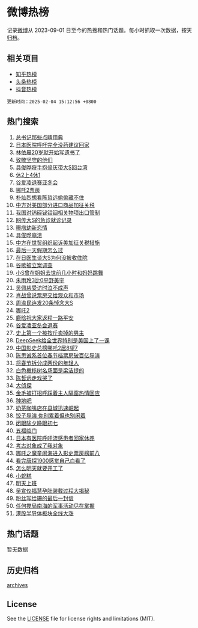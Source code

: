 # 微博热榜

记录[微博](https://www.weibo.com)从 2023-09-01 日至今的热搜和热门话题。每小时抓取一次数据，按天[归档](archives)。

## 相关项目

- [知乎热榜](https://github.com/hotarchive/zhihu)
- [头条热榜](https://github.com/hotarchive/toutiao)
- [抖音热榜](https://github.com/hotarchive/douyin)


`更新时间：2025-02-04 15:12:56 +0800`

## 热门搜索

1. [总书记那些点睛用典](https://m.weibo.cn/search?containerid=100103type%3D1%26t%3D10%26q%3D%23%E6%80%BB%E4%B9%A6%E8%AE%B0%E9%82%A3%E4%BA%9B%E7%82%B9%E7%9D%9B%E7%94%A8%E5%85%B8%23&stream_entry_id=51&isnewpage=1&extparam=seat%3D1%26filter_type%3Drealtimehot%26stream_entry_id%3D51%26c_type%3D51%26cate%3D10103%26q%3D%2523%25E6%2580%25BB%25E4%25B9%25A6%25E8%25AE%25B0%25E9%2582%25A3%25E4%25BA%259B%25E7%2582%25B9%25E7%259D%259B%25E7%2594%25A8%25E5%2585%25B8%2523%26dgr%3D0%26pos%3D0%26display_time%3D1738653174%26pre_seqid%3D17386531746900114551446)
1. [日本医院呼吁完全没药建议回家](https://m.weibo.cn/search?containerid=100103type%3D1%26t%3D10%26q%3D%23%E6%97%A5%E6%9C%AC%E5%8C%BB%E9%99%A2%E5%91%BC%E5%90%81%E5%AE%8C%E5%85%A8%E6%B2%A1%E8%8D%AF%E5%BB%BA%E8%AE%AE%E5%9B%9E%E5%AE%B6%23&stream_entry_id=31&isnewpage=1&extparam=seat%3D1%26lcate%3D5001%26pos%3D0%26flag%3D1%26q%3D%2523%25E6%2597%25A5%25E6%259C%25AC%25E5%258C%25BB%25E9%2599%25A2%25E5%2591%25BC%25E5%2590%2581%25E5%25AE%258C%25E5%2585%25A8%25E6%25B2%25A1%25E8%258D%25AF%25E5%25BB%25BA%25E8%25AE%25AE%25E5%259B%259E%25E5%25AE%25B6%2523%26dgr%3D0%26realpos%3D1%26filter_type%3Drealtimehot%26c_type%3D31%26band_rank%3D1%26cate%3D5001%26stream_entry_id%3D31%26display_time%3D1738653174%26pre_seqid%3D17386531746900114551446)
1. [林依晨20岁就开始写遗书了](https://m.weibo.cn/search?containerid=100103type%3D1%26t%3D10%26q%3D%E6%9E%97%E4%BE%9D%E6%99%A820%E5%B2%81%E5%B0%B1%E5%BC%80%E5%A7%8B%E5%86%99%E9%81%97%E4%B9%A6%E4%BA%86&stream_entry_id=31&isnewpage=1&extparam=seat%3D1%26lcate%3D5001%26pos%3D1%26flag%3D1%26q%3D%25E6%259E%2597%25E4%25BE%259D%25E6%2599%25A820%25E5%25B2%2581%25E5%25B0%25B1%25E5%25BC%2580%25E5%25A7%258B%25E5%2586%2599%25E9%2581%2597%25E4%25B9%25A6%25E4%25BA%2586%26dgr%3D0%26realpos%3D2%26filter_type%3Drealtimehot%26c_type%3D31%26band_rank%3D2%26cate%3D5001%26stream_entry_id%3D31%26display_time%3D1738653174%26pre_seqid%3D17386531746900114551446)
1. [致敬坚守的他们](https://m.weibo.cn/search?containerid=100103type%3D1%26t%3D10%26q%3D%23%E8%87%B4%E6%95%AC%E5%9D%9A%E5%AE%88%E7%9A%84%E4%BB%96%E4%BB%AC%23&stream_entry_id=31&isnewpage=1&extparam=seat%3D1%26lcate%3D5001%26pos%3D2%26flag%3D0%26q%3D%2523%25E8%2587%25B4%25E6%2595%25AC%25E5%259D%259A%25E5%25AE%2588%25E7%259A%2584%25E4%25BB%2596%25E4%25BB%25AC%2523%26dgr%3D0%26realpos%3D3%26filter_type%3Drealtimehot%26c_type%3D31%26band_rank%3D3%26cate%3D5001%26stream_entry_id%3D31%26display_time%3D1738653174%26pre_seqid%3D17386531746900114551446)
1. [具俊晔将手抱骨灰带大S回台湾](https://m.weibo.cn/search?containerid=100103type%3D1%26t%3D10%26q%3D%23%E5%85%B7%E4%BF%8A%E6%99%94%E5%B0%86%E6%89%8B%E6%8A%B1%E9%AA%A8%E7%81%B0%E5%B8%A6%E5%A4%A7S%E5%9B%9E%E5%8F%B0%E6%B9%BE%23&stream_entry_id=31&isnewpage=1&extparam=seat%3D1%26lcate%3D5001%26pos%3D3%26flag%3D1%26q%3D%2523%25E5%2585%25B7%25E4%25BF%258A%25E6%2599%2594%25E5%25B0%2586%25E6%2589%258B%25E6%258A%25B1%25E9%25AA%25A8%25E7%2581%25B0%25E5%25B8%25A6%25E5%25A4%25A7S%25E5%259B%259E%25E5%258F%25B0%25E6%25B9%25BE%2523%26dgr%3D0%26realpos%3D4%26filter_type%3Drealtimehot%26c_type%3D31%26band_rank%3D4%26cate%3D5001%26stream_entry_id%3D31%26display_time%3D1738653174%26pre_seqid%3D17386531746900114551446)
1. [休2上4休1](https://m.weibo.cn/search?containerid=100103type%3D1%26t%3D10%26q%3D%23%E4%BC%912%E4%B8%8A4%E4%BC%911%23&stream_entry_id=31&isnewpage=1&extparam=seat%3D1%26lcate%3D5001%26pos%3D4%26flag%3D0%26q%3D%2523%25E4%25BC%25912%25E4%25B8%258A4%25E4%25BC%25911%2523%26dgr%3D0%26realpos%3D5%26filter_type%3Drealtimehot%26c_type%3D31%26band_rank%3D5%26cate%3D5001%26stream_entry_id%3D31%26display_time%3D1738653174%26pre_seqid%3D17386531746900114551446)
1. [谷爱凌退赛亚冬会](https://m.weibo.cn/search?containerid=100103type%3D1%26t%3D10%26q%3D%23%E8%B0%B7%E7%88%B1%E5%87%8C%E9%80%80%E8%B5%9B%E4%BA%9A%E5%86%AC%E4%BC%9A%23&stream_entry_id=31&isnewpage=1&extparam=seat%3D1%26lcate%3D5001%26pos%3D5%26flag%3D1%26q%3D%2523%25E8%25B0%25B7%25E7%2588%25B1%25E5%2587%258C%25E9%2580%2580%25E8%25B5%259B%25E4%25BA%259A%25E5%2586%25AC%25E4%25BC%259A%2523%26dgr%3D0%26realpos%3D6%26filter_type%3Drealtimehot%26c_type%3D31%26band_rank%3D6%26cate%3D5001%26stream_entry_id%3D31%26display_time%3D1738653174%26pre_seqid%3D17386531746900114551446)
1. [哪吒2票房](https://m.weibo.cn/search?containerid=100103type%3D1%26t%3D10%26q%3D%E5%93%AA%E5%90%922%E7%A5%A8%E6%88%BF&stream_entry_id=31&isnewpage=1&extparam=seat%3D1%26lcate%3D5001%26pos%3D6%26flag%3D0%26q%3D%25E5%2593%25AA%25E5%2590%25922%25E7%25A5%25A8%25E6%2588%25BF%26dgr%3D0%26realpos%3D7%26filter_type%3Drealtimehot%26c_type%3D31%26band_rank%3D7%26cate%3D5001%26stream_entry_id%3D31%26display_time%3D1738653174%26pre_seqid%3D17386531746900114551446)
1. [朴灿烈想看陈哲远偷偷藏不住](https://m.weibo.cn/search?containerid=100103type%3D1%26t%3D10%26q%3D%23%E6%9C%B4%E7%81%BF%E7%83%88%E6%83%B3%E7%9C%8B%E9%99%88%E5%93%B2%E8%BF%9C%E5%81%B7%E5%81%B7%E8%97%8F%E4%B8%8D%E4%BD%8F%23&stream_entry_id=31&isnewpage=1&extparam=seat%3D1%26lcate%3D5001%26pos%3D7%26flag%3D1%26q%3D%2523%25E6%259C%25B4%25E7%2581%25BF%25E7%2583%2588%25E6%2583%25B3%25E7%259C%258B%25E9%2599%2588%25E5%2593%25B2%25E8%25BF%259C%25E5%2581%25B7%25E5%2581%25B7%25E8%2597%258F%25E4%25B8%258D%25E4%25BD%258F%2523%26dgr%3D0%26realpos%3D8%26filter_type%3Drealtimehot%26c_type%3D31%26band_rank%3D8%26cate%3D5001%26stream_entry_id%3D31%26display_time%3D1738653174%26pre_seqid%3D17386531746900114551446)
1. [中方对美国部分进口商品加征关税](https://m.weibo.cn/search?containerid=100103type%3D1%26t%3D10%26q%3D%23%E4%B8%AD%E6%96%B9%E5%AF%B9%E7%BE%8E%E5%9B%BD%E9%83%A8%E5%88%86%E8%BF%9B%E5%8F%A3%E5%95%86%E5%93%81%E5%8A%A0%E5%BE%81%E5%85%B3%E7%A8%8E%23&stream_entry_id=31&isnewpage=1&extparam=seat%3D1%26lcate%3D5001%26pos%3D8%26flag%3D0%26q%3D%2523%25E4%25B8%25AD%25E6%2596%25B9%25E5%25AF%25B9%25E7%25BE%258E%25E5%259B%25BD%25E9%2583%25A8%25E5%2588%2586%25E8%25BF%259B%25E5%258F%25A3%25E5%2595%2586%25E5%2593%2581%25E5%258A%25A0%25E5%25BE%2581%25E5%2585%25B3%25E7%25A8%258E%2523%26dgr%3D0%26realpos%3D9%26filter_type%3Drealtimehot%26c_type%3D31%26band_rank%3D9%26cate%3D5001%26stream_entry_id%3D31%26display_time%3D1738653174%26pre_seqid%3D17386531746900114551446)
1. [我国对钨碲铋钼铟相关物项出口管制](https://m.weibo.cn/search?containerid=100103type%3D1%26t%3D10%26q%3D%23%E6%88%91%E5%9B%BD%E5%AF%B9%E9%92%A8%E7%A2%B2%E9%93%8B%E9%92%BC%E9%93%9F%E7%9B%B8%E5%85%B3%E7%89%A9%E9%A1%B9%E5%87%BA%E5%8F%A3%E7%AE%A1%E5%88%B6%23&stream_entry_id=31&isnewpage=1&extparam=seat%3D1%26lcate%3D5001%26pos%3D9%26flag%3D1%26q%3D%2523%25E6%2588%2591%25E5%259B%25BD%25E5%25AF%25B9%25E9%2592%25A8%25E7%25A2%25B2%25E9%2593%258B%25E9%2592%25BC%25E9%2593%259F%25E7%259B%25B8%25E5%2585%25B3%25E7%2589%25A9%25E9%25A1%25B9%25E5%2587%25BA%25E5%258F%25A3%25E7%25AE%25A1%25E5%2588%25B6%2523%26dgr%3D0%26realpos%3D10%26filter_type%3Drealtimehot%26c_type%3D31%26band_rank%3D10%26cate%3D5001%26stream_entry_id%3D31%26display_time%3D1738653174%26pre_seqid%3D17386531746900114551446)
1. [网传大S的急诊就诊记录](https://m.weibo.cn/search?containerid=100103type%3D1%26t%3D10%26q%3D%23%E7%BD%91%E4%BC%A0%E5%A4%A7S%E7%9A%84%E6%80%A5%E8%AF%8A%E5%B0%B1%E8%AF%8A%E8%AE%B0%E5%BD%95%23&stream_entry_id=31&isnewpage=1&extparam=seat%3D1%26lcate%3D5001%26pos%3D10%26flag%3D2%26q%3D%2523%25E7%25BD%2591%25E4%25BC%25A0%25E5%25A4%25A7S%25E7%259A%2584%25E6%2580%25A5%25E8%25AF%258A%25E5%25B0%25B1%25E8%25AF%258A%25E8%25AE%25B0%25E5%25BD%2595%2523%26dgr%3D0%26realpos%3D11%26filter_type%3Drealtimehot%26c_type%3D31%26band_rank%3D11%26cate%3D5001%26stream_entry_id%3D31%26display_time%3D1738653174%26pre_seqid%3D17386531746900114551446)
1. [曝痞幼新恋情](https://m.weibo.cn/search?containerid=100103type%3D1%26t%3D10%26q%3D%23%E6%9B%9D%E7%97%9E%E5%B9%BC%E6%96%B0%E6%81%8B%E6%83%85%23&stream_entry_id=31&isnewpage=1&extparam=seat%3D1%26lcate%3D5001%26pos%3D11%26flag%3D2%26q%3D%2523%25E6%259B%259D%25E7%2597%259E%25E5%25B9%25BC%25E6%2596%25B0%25E6%2581%258B%25E6%2583%2585%2523%26dgr%3D0%26realpos%3D12%26filter_type%3Drealtimehot%26c_type%3D31%26band_rank%3D12%26cate%3D5001%26stream_entry_id%3D31%26display_time%3D1738653174%26pre_seqid%3D17386531746900114551446)
1. [具俊晔崩溃](https://m.weibo.cn/search?containerid=100103type%3D1%26t%3D10%26q%3D%23%E5%85%B7%E4%BF%8A%E6%99%94%E5%B4%A9%E6%BA%83%23&stream_entry_id=31&isnewpage=1&extparam=seat%3D1%26lcate%3D5001%26pos%3D12%26flag%3D0%26q%3D%2523%25E5%2585%25B7%25E4%25BF%258A%25E6%2599%2594%25E5%25B4%25A9%25E6%25BA%2583%2523%26dgr%3D0%26realpos%3D13%26filter_type%3Drealtimehot%26c_type%3D31%26band_rank%3D13%26cate%3D5001%26stream_entry_id%3D31%26display_time%3D1738653174%26pre_seqid%3D17386531746900114551446)
1. [中方在世贸组织起诉美加征关税措施](https://m.weibo.cn/search?containerid=100103type%3D1%26t%3D10%26q%3D%23%E4%B8%AD%E6%96%B9%E5%9C%A8%E4%B8%96%E8%B4%B8%E7%BB%84%E7%BB%87%E8%B5%B7%E8%AF%89%E7%BE%8E%E5%8A%A0%E5%BE%81%E5%85%B3%E7%A8%8E%E6%8E%AA%E6%96%BD%23&stream_entry_id=31&isnewpage=1&extparam=seat%3D1%26lcate%3D5001%26pos%3D13%26flag%3D1%26q%3D%2523%25E4%25B8%25AD%25E6%2596%25B9%25E5%259C%25A8%25E4%25B8%2596%25E8%25B4%25B8%25E7%25BB%2584%25E7%25BB%2587%25E8%25B5%25B7%25E8%25AF%2589%25E7%25BE%258E%25E5%258A%25A0%25E5%25BE%2581%25E5%2585%25B3%25E7%25A8%258E%25E6%258E%25AA%25E6%2596%25BD%2523%26dgr%3D0%26realpos%3D14%26filter_type%3Drealtimehot%26c_type%3D31%26band_rank%3D14%26cate%3D5001%26stream_entry_id%3D31%26display_time%3D1738653174%26pre_seqid%3D17386531746900114551446)
1. [最后一天假期怎么过](https://m.weibo.cn/search?containerid=100103type%3D1%26t%3D10%26q%3D%23%E6%9C%80%E5%90%8E%E4%B8%80%E5%A4%A9%E5%81%87%E6%9C%9F%E6%80%8E%E4%B9%88%E8%BF%87%23&stream_entry_id=31&isnewpage=1&extparam=seat%3D1%26lcate%3D5001%26pos%3D14%26flag%3D0%26q%3D%2523%25E6%259C%2580%25E5%2590%258E%25E4%25B8%2580%25E5%25A4%25A9%25E5%2581%2587%25E6%259C%259F%25E6%2580%258E%25E4%25B9%2588%25E8%25BF%2587%2523%26dgr%3D0%26realpos%3D15%26filter_type%3Drealtimehot%26c_type%3D31%26band_rank%3D15%26cate%3D5001%26stream_entry_id%3D31%26display_time%3D1738653174%26pre_seqid%3D17386531746900114551446)
1. [在日医生谈大S为何没被收住院](https://m.weibo.cn/search?containerid=100103type%3D1%26t%3D10%26q%3D%23%E5%9C%A8%E6%97%A5%E5%8C%BB%E7%94%9F%E8%B0%88%E5%A4%A7S%E4%B8%BA%E4%BD%95%E6%B2%A1%E8%A2%AB%E6%94%B6%E4%BD%8F%E9%99%A2%23&stream_entry_id=31&isnewpage=1&extparam=seat%3D1%26lcate%3D5001%26pos%3D15%26flag%3D2%26q%3D%2523%25E5%259C%25A8%25E6%2597%25A5%25E5%258C%25BB%25E7%2594%259F%25E8%25B0%2588%25E5%25A4%25A7S%25E4%25B8%25BA%25E4%25BD%2595%25E6%25B2%25A1%25E8%25A2%25AB%25E6%2594%25B6%25E4%25BD%258F%25E9%2599%25A2%2523%26dgr%3D0%26realpos%3D16%26filter_type%3Drealtimehot%26c_type%3D31%26band_rank%3D16%26cate%3D5001%26stream_entry_id%3D31%26display_time%3D1738653174%26pre_seqid%3D17386531746900114551446)
1. [谷歌被立案调查](https://m.weibo.cn/search?containerid=100103type%3D1%26t%3D10%26q%3D%23%E8%B0%B7%E6%AD%8C%E8%A2%AB%E7%AB%8B%E6%A1%88%E8%B0%83%E6%9F%A5%23&stream_entry_id=31&isnewpage=1&extparam=seat%3D1%26lcate%3D5001%26pos%3D16%26flag%3D0%26q%3D%2523%25E8%25B0%25B7%25E6%25AD%258C%25E8%25A2%25AB%25E7%25AB%258B%25E6%25A1%2588%25E8%25B0%2583%25E6%259F%25A5%2523%26dgr%3D0%26realpos%3D17%26filter_type%3Drealtimehot%26c_type%3D31%26band_rank%3D17%26cate%3D5001%26stream_entry_id%3D31%26display_time%3D1738653174%26pre_seqid%3D17386531746900114551446)
1. [小S曾在姐姐去世前几小时和妈妈跳舞](https://m.weibo.cn/search?containerid=100103type%3D1%26t%3D10%26q%3D%23%E5%B0%8FS%E6%9B%BE%E5%9C%A8%E5%A7%90%E5%A7%90%E5%8E%BB%E4%B8%96%E5%89%8D%E5%87%A0%E5%B0%8F%E6%97%B6%E5%92%8C%E5%A6%88%E5%A6%88%E8%B7%B3%E8%88%9E%23&stream_entry_id=31&isnewpage=1&extparam=seat%3D1%26lcate%3D5001%26pos%3D17%26flag%3D0%26q%3D%2523%25E5%25B0%258FS%25E6%259B%25BE%25E5%259C%25A8%25E5%25A7%2590%25E5%25A7%2590%25E5%258E%25BB%25E4%25B8%2596%25E5%2589%258D%25E5%2587%25A0%25E5%25B0%258F%25E6%2597%25B6%25E5%2592%258C%25E5%25A6%2588%25E5%25A6%2588%25E8%25B7%25B3%25E8%2588%259E%2523%26dgr%3D0%26realpos%3D18%26filter_type%3Drealtimehot%26c_type%3D31%26band_rank%3D18%26cate%3D5001%26stream_entry_id%3D31%26display_time%3D1738653174%26pre_seqid%3D17386531746900114551446)
1. [朱雨玲3比0平野美宇](https://m.weibo.cn/search?containerid=100103type%3D1%26t%3D10%26q%3D%23%E6%9C%B1%E9%9B%A8%E7%8E%B23%E6%AF%940%E5%B9%B3%E9%87%8E%E7%BE%8E%E5%AE%87%23&stream_entry_id=31&isnewpage=1&extparam=seat%3D1%26lcate%3D5001%26pos%3D18%26flag%3D1%26q%3D%2523%25E6%259C%25B1%25E9%259B%25A8%25E7%258E%25B23%25E6%25AF%25940%25E5%25B9%25B3%25E9%2587%258E%25E7%25BE%258E%25E5%25AE%2587%2523%26dgr%3D0%26realpos%3D19%26filter_type%3Drealtimehot%26c_type%3D31%26band_rank%3D19%26cate%3D5001%26stream_entry_id%3D31%26display_time%3D1738653174%26pre_seqid%3D17386531746900114551446)
1. [吴佩慈受访时泣不成声](https://m.weibo.cn/search?containerid=100103type%3D1%26t%3D10%26q%3D%23%E5%90%B4%E4%BD%A9%E6%85%88%E5%8F%97%E8%AE%BF%E6%97%B6%E6%B3%A3%E4%B8%8D%E6%88%90%E5%A3%B0%23&stream_entry_id=31&isnewpage=1&extparam=seat%3D1%26lcate%3D5001%26pos%3D19%26flag%3D0%26q%3D%2523%25E5%2590%25B4%25E4%25BD%25A9%25E6%2585%2588%25E5%258F%2597%25E8%25AE%25BF%25E6%2597%25B6%25E6%25B3%25A3%25E4%25B8%258D%25E6%2588%2590%25E5%25A3%25B0%2523%26dgr%3D0%26realpos%3D20%26filter_type%3Drealtimehot%26c_type%3D31%26band_rank%3D20%26cate%3D5001%26stream_entry_id%3D31%26display_time%3D1738653174%26pre_seqid%3D17386531746900114551446)
1. [肖战曾说票房交给观众和市场](https://m.weibo.cn/search?containerid=100103type%3D1%26t%3D10%26q%3D%23%E8%82%96%E6%88%98%E6%9B%BE%E8%AF%B4%E7%A5%A8%E6%88%BF%E4%BA%A4%E7%BB%99%E8%A7%82%E4%BC%97%E5%92%8C%E5%B8%82%E5%9C%BA%23&stream_entry_id=31&isnewpage=1&extparam=seat%3D1%26lcate%3D5001%26pos%3D20%26flag%3D1%26q%3D%2523%25E8%2582%2596%25E6%2588%2598%25E6%259B%25BE%25E8%25AF%25B4%25E7%25A5%25A8%25E6%2588%25BF%25E4%25BA%25A4%25E7%25BB%2599%25E8%25A7%2582%25E4%25BC%2597%25E5%2592%258C%25E5%25B8%2582%25E5%259C%25BA%2523%26dgr%3D0%26realpos%3D21%26filter_type%3Drealtimehot%26c_type%3D31%26band_rank%3D21%26cate%3D5001%26stream_entry_id%3D31%26display_time%3D1738653174%26pre_seqid%3D17386531746900114551446)
1. [周渝民连发20条悼念大S](https://m.weibo.cn/search?containerid=100103type%3D1%26t%3D10%26q%3D%23%E5%91%A8%E6%B8%9D%E6%B0%91%E8%BF%9E%E5%8F%9120%E6%9D%A1%E6%82%BC%E5%BF%B5%E5%A4%A7S%23&stream_entry_id=31&isnewpage=1&extparam=seat%3D1%26lcate%3D5001%26pos%3D21%26flag%3D1%26q%3D%2523%25E5%2591%25A8%25E6%25B8%259D%25E6%25B0%2591%25E8%25BF%259E%25E5%258F%259120%25E6%259D%25A1%25E6%2582%25BC%25E5%25BF%25B5%25E5%25A4%25A7S%2523%26dgr%3D0%26realpos%3D22%26filter_type%3Drealtimehot%26c_type%3D31%26band_rank%3D22%26cate%3D5001%26stream_entry_id%3D31%26display_time%3D1738653174%26pre_seqid%3D17386531746900114551446)
1. [哪吒2](https://m.weibo.cn/search?containerid=100103type%3D1%26t%3D10%26q%3D%E5%93%AA%E5%90%922&stream_entry_id=31&isnewpage=1&extparam=seat%3D1%26lcate%3D5001%26pos%3D22%26flag%3D1%26q%3D%25E5%2593%25AA%25E5%2590%25922%26dgr%3D0%26realpos%3D23%26filter_type%3Drealtimehot%26c_type%3D31%26band_rank%3D23%26cate%3D5001%26stream_entry_id%3D31%26display_time%3D1738653174%26pre_seqid%3D17386531746900114551446)
1. [鹿晗祝大家返程一路平安](https://m.weibo.cn/search?containerid=100103type%3D1%26t%3D10%26q%3D%23%E9%B9%BF%E6%99%97%E7%A5%9D%E5%A4%A7%E5%AE%B6%E8%BF%94%E7%A8%8B%E4%B8%80%E8%B7%AF%E5%B9%B3%E5%AE%89%23&stream_entry_id=31&isnewpage=1&extparam=seat%3D1%26lcate%3D5001%26pos%3D23%26flag%3D1%26q%3D%2523%25E9%25B9%25BF%25E6%2599%2597%25E7%25A5%259D%25E5%25A4%25A7%25E5%25AE%25B6%25E8%25BF%2594%25E7%25A8%258B%25E4%25B8%2580%25E8%25B7%25AF%25E5%25B9%25B3%25E5%25AE%2589%2523%26dgr%3D0%26realpos%3D24%26filter_type%3Drealtimehot%26c_type%3D31%26band_rank%3D24%26cate%3D5001%26stream_entry_id%3D31%26display_time%3D1738653174%26pre_seqid%3D17386531746900114551446)
1. [谷爱凌亚冬会退赛](https://m.weibo.cn/search?containerid=100103type%3D1%26t%3D10%26q%3D%23%E8%B0%B7%E7%88%B1%E5%87%8C%E4%BA%9A%E5%86%AC%E4%BC%9A%E9%80%80%E8%B5%9B%23&stream_entry_id=31&isnewpage=1&extparam=seat%3D1%26lcate%3D5001%26pos%3D24%26flag%3D1%26q%3D%2523%25E8%25B0%25B7%25E7%2588%25B1%25E5%2587%258C%25E4%25BA%259A%25E5%2586%25AC%25E4%25BC%259A%25E9%2580%2580%25E8%25B5%259B%2523%26dgr%3D0%26realpos%3D25%26filter_type%3Drealtimehot%26c_type%3D31%26band_rank%3D25%26cate%3D5001%26stream_entry_id%3D31%26display_time%3D1738653174%26pre_seqid%3D17386531746900114551446)
1. [史上第一个被按斤卖掉的男主](https://m.weibo.cn/search?containerid=100103type%3D1%26t%3D10%26q%3D%E5%8F%B2%E4%B8%8A%E7%AC%AC%E4%B8%80%E4%B8%AA%E8%A2%AB%E6%8C%89%E6%96%A4%E5%8D%96%E6%8E%89%E7%9A%84%E7%94%B7%E4%B8%BB&stream_entry_id=31&isnewpage=1&extparam=seat%3D1%26lcate%3D5001%26pos%3D25%26flag%3D0%26q%3D%25E5%258F%25B2%25E4%25B8%258A%25E7%25AC%25AC%25E4%25B8%2580%25E4%25B8%25AA%25E8%25A2%25AB%25E6%258C%2589%25E6%2596%25A4%25E5%258D%2596%25E6%258E%2589%25E7%259A%2584%25E7%2594%25B7%25E4%25B8%25BB%26dgr%3D0%26realpos%3D26%26filter_type%3Drealtimehot%26c_type%3D31%26band_rank%3D26%26cate%3D5001%26stream_entry_id%3D31%26display_time%3D1738653174%26pre_seqid%3D17386531746900114551446)
1. [DeepSeek给全世界特别是美国上了一课](https://m.weibo.cn/search?containerid=100103type%3D1%26t%3D10%26q%3D%23DeepSeek%E7%BB%99%E5%85%A8%E4%B8%96%E7%95%8C%E7%89%B9%E5%88%AB%E6%98%AF%E7%BE%8E%E5%9B%BD%E4%B8%8A%E4%BA%86%E4%B8%80%E8%AF%BE%23&stream_entry_id=31&isnewpage=1&extparam=seat%3D1%26lcate%3D5001%26pos%3D26%26flag%3D0%26q%3D%2523DeepSeek%25E7%25BB%2599%25E5%2585%25A8%25E4%25B8%2596%25E7%2595%258C%25E7%2589%25B9%25E5%2588%25AB%25E6%2598%25AF%25E7%25BE%258E%25E5%259B%25BD%25E4%25B8%258A%25E4%25BA%2586%25E4%25B8%2580%25E8%25AF%25BE%2523%26dgr%3D0%26realpos%3D27%26filter_type%3Drealtimehot%26c_type%3D31%26band_rank%3D27%26cate%3D5001%26stream_entry_id%3D31%26display_time%3D1738653174%26pre_seqid%3D17386531746900114551446)
1. [中国影史总榜哪吒2居8望7](https://m.weibo.cn/search?containerid=100103type%3D1%26t%3D10%26q%3D%23%E4%B8%AD%E5%9B%BD%E5%BD%B1%E5%8F%B2%E6%80%BB%E6%A6%9C%E5%93%AA%E5%90%922%E5%B1%858%E6%9C%9B7%23&stream_entry_id=31&isnewpage=1&extparam=seat%3D1%26lcate%3D5001%26pos%3D27%26flag%3D1%26q%3D%2523%25E4%25B8%25AD%25E5%259B%25BD%25E5%25BD%25B1%25E5%258F%25B2%25E6%2580%25BB%25E6%25A6%259C%25E5%2593%25AA%25E5%2590%25922%25E5%25B1%25858%25E6%259C%259B7%2523%26dgr%3D0%26realpos%3D28%26filter_type%3Drealtimehot%26c_type%3D31%26band_rank%3D28%26cate%3D5001%26stream_entry_id%3D31%26display_time%3D1738653174%26pre_seqid%3D17386531746900114551446)
1. [陈思诚系首位春节档票房破百亿导演](https://m.weibo.cn/search?containerid=100103type%3D1%26t%3D10%26q%3D%23%E9%99%88%E6%80%9D%E8%AF%9A%E7%B3%BB%E9%A6%96%E4%BD%8D%E6%98%A5%E8%8A%82%E6%A1%A3%E7%A5%A8%E6%88%BF%E7%A0%B4%E7%99%BE%E4%BA%BF%E5%AF%BC%E6%BC%94%23&stream_entry_id=31&isnewpage=1&extparam=seat%3D1%26lcate%3D5001%26pos%3D28%26flag%3D1%26q%3D%2523%25E9%2599%2588%25E6%2580%259D%25E8%25AF%259A%25E7%25B3%25BB%25E9%25A6%2596%25E4%25BD%258D%25E6%2598%25A5%25E8%258A%2582%25E6%25A1%25A3%25E7%25A5%25A8%25E6%2588%25BF%25E7%25A0%25B4%25E7%2599%25BE%25E4%25BA%25BF%25E5%25AF%25BC%25E6%25BC%2594%2523%26dgr%3D0%26realpos%3D29%26filter_type%3Drealtimehot%26c_type%3D31%26band_rank%3D29%26cate%3D5001%26stream_entry_id%3D31%26display_time%3D1738653174%26pre_seqid%3D17386531746900114551446)
1. [将春节拆分成两份的年轻人](https://m.weibo.cn/search?containerid=100103type%3D1%26t%3D10%26q%3D%E5%B0%86%E6%98%A5%E8%8A%82%E6%8B%86%E5%88%86%E6%88%90%E4%B8%A4%E4%BB%BD%E7%9A%84%E5%B9%B4%E8%BD%BB%E4%BA%BA&stream_entry_id=31&isnewpage=1&extparam=seat%3D1%26lcate%3D5001%26pos%3D29%26flag%3D1%26q%3D%25E5%25B0%2586%25E6%2598%25A5%25E8%258A%2582%25E6%258B%2586%25E5%2588%2586%25E6%2588%2590%25E4%25B8%25A4%25E4%25BB%25BD%25E7%259A%2584%25E5%25B9%25B4%25E8%25BD%25BB%25E4%25BA%25BA%26dgr%3D0%26realpos%3D30%26filter_type%3Drealtimehot%26c_type%3D31%26band_rank%3D30%26cate%3D5001%26stream_entry_id%3D31%26display_time%3D1738653174%26pre_seqid%3D17386531746900114551446)
1. [白色橄榄树名场面是梁洁提的](https://m.weibo.cn/search?containerid=100103type%3D1%26t%3D10%26q%3D%E7%99%BD%E8%89%B2%E6%A9%84%E6%A6%84%E6%A0%91%E5%90%8D%E5%9C%BA%E9%9D%A2%E6%98%AF%E6%A2%81%E6%B4%81%E6%8F%90%E7%9A%84&stream_entry_id=31&isnewpage=1&extparam=seat%3D1%26lcate%3D5001%26pos%3D30%26flag%3D1%26q%3D%25E7%2599%25BD%25E8%2589%25B2%25E6%25A9%2584%25E6%25A6%2584%25E6%25A0%2591%25E5%2590%258D%25E5%259C%25BA%25E9%259D%25A2%25E6%2598%25AF%25E6%25A2%2581%25E6%25B4%2581%25E6%258F%2590%25E7%259A%2584%26dgr%3D0%26realpos%3D31%26filter_type%3Drealtimehot%26c_type%3D31%26band_rank%3D31%26cate%3D5001%26stream_entry_id%3D31%26display_time%3D1738653174%26pre_seqid%3D17386531746900114551446)
1. [陈哲远走戏哭了](https://m.weibo.cn/search?containerid=100103type%3D1%26t%3D10%26q%3D%E9%99%88%E5%93%B2%E8%BF%9C%E8%B5%B0%E6%88%8F%E5%93%AD%E4%BA%86&stream_entry_id=31&isnewpage=1&extparam=seat%3D1%26lcate%3D5001%26pos%3D31%26flag%3D1%26q%3D%25E9%2599%2588%25E5%2593%25B2%25E8%25BF%259C%25E8%25B5%25B0%25E6%2588%258F%25E5%2593%25AD%25E4%25BA%2586%26dgr%3D0%26realpos%3D32%26filter_type%3Drealtimehot%26c_type%3D31%26band_rank%3D32%26cate%3D5001%26stream_entry_id%3D31%26display_time%3D1738653174%26pre_seqid%3D17386531746900114551446)
1. [大侦探](https://m.weibo.cn/search?containerid=100103type%3D1%26t%3D10%26q%3D%E5%A4%A7%E4%BE%A6%E6%8E%A2&stream_entry_id=31&isnewpage=1&extparam=seat%3D1%26lcate%3D5001%26pos%3D32%26flag%3D0%26q%3D%25E5%25A4%25A7%25E4%25BE%25A6%25E6%258E%25A2%26dgr%3D0%26realpos%3D33%26filter_type%3Drealtimehot%26c_type%3D31%26band_rank%3D33%26cate%3D5001%26stream_entry_id%3D31%26display_time%3D1738653174%26pre_seqid%3D17386531746900114551446)
1. [金毛被打招呼踩着主人隔窗热情回应](https://m.weibo.cn/search?containerid=100103type%3D1%26t%3D10%26q%3D%23%E9%87%91%E6%AF%9B%E8%A2%AB%E6%89%93%E6%8B%9B%E5%91%BC%E8%B8%A9%E7%9D%80%E4%B8%BB%E4%BA%BA%E9%9A%94%E7%AA%97%E7%83%AD%E6%83%85%E5%9B%9E%E5%BA%94%23&stream_entry_id=31&isnewpage=1&extparam=seat%3D1%26lcate%3D5001%26pos%3D33%26flag%3D1%26q%3D%2523%25E9%2587%2591%25E6%25AF%259B%25E8%25A2%25AB%25E6%2589%2593%25E6%258B%259B%25E5%2591%25BC%25E8%25B8%25A9%25E7%259D%2580%25E4%25B8%25BB%25E4%25BA%25BA%25E9%259A%2594%25E7%25AA%2597%25E7%2583%25AD%25E6%2583%2585%25E5%259B%259E%25E5%25BA%2594%2523%26dgr%3D0%26realpos%3D34%26filter_type%3Drealtimehot%26c_type%3D31%26band_rank%3D34%26cate%3D5001%26stream_entry_id%3D31%26display_time%3D1738653174%26pre_seqid%3D17386531746900114551446)
1. [种地吧](https://m.weibo.cn/search?containerid=100103type%3D1%26t%3D10%26q%3D%E7%A7%8D%E5%9C%B0%E5%90%A7&stream_entry_id=31&isnewpage=1&extparam=seat%3D1%26lcate%3D5001%26pos%3D34%26flag%3D1%26q%3D%25E7%25A7%258D%25E5%259C%25B0%25E5%2590%25A7%26dgr%3D0%26realpos%3D35%26filter_type%3Drealtimehot%26c_type%3D31%26band_rank%3D35%26cate%3D5001%26stream_entry_id%3D31%26display_time%3D1738653174%26pre_seqid%3D17386531746900114551446)
1. [奶茶咖啡店在县城迅速崛起](https://m.weibo.cn/search?containerid=100103type%3D1%26t%3D10%26q%3D%E5%A5%B6%E8%8C%B6%E5%92%96%E5%95%A1%E5%BA%97%E5%9C%A8%E5%8E%BF%E5%9F%8E%E8%BF%85%E9%80%9F%E5%B4%9B%E8%B5%B7&stream_entry_id=31&isnewpage=1&extparam=seat%3D1%26lcate%3D5001%26pos%3D35%26flag%3D1%26q%3D%25E5%25A5%25B6%25E8%258C%25B6%25E5%2592%2596%25E5%2595%25A1%25E5%25BA%2597%25E5%259C%25A8%25E5%258E%25BF%25E5%259F%258E%25E8%25BF%2585%25E9%2580%259F%25E5%25B4%259B%25E8%25B5%25B7%26dgr%3D0%26realpos%3D36%26filter_type%3Drealtimehot%26c_type%3D31%26band_rank%3D36%26cate%3D5001%26stream_entry_id%3D31%26display_time%3D1738653174%26pre_seqid%3D17386531746900114551446)
1. [饺子导演 你别累着但也别闲着](https://m.weibo.cn/search?containerid=100103type%3D1%26t%3D10%26q%3D%E9%A5%BA%E5%AD%90%E5%AF%BC%E6%BC%94+%E4%BD%A0%E5%88%AB%E7%B4%AF%E7%9D%80%E4%BD%86%E4%B9%9F%E5%88%AB%E9%97%B2%E7%9D%80&stream_entry_id=31&isnewpage=1&extparam=seat%3D1%26lcate%3D5001%26pos%3D36%26flag%3D0%26q%3D%25E9%25A5%25BA%25E5%25AD%2590%25E5%25AF%25BC%25E6%25BC%2594%2520%25E4%25BD%25A0%25E5%2588%25AB%25E7%25B4%25AF%25E7%259D%2580%25E4%25BD%2586%25E4%25B9%259F%25E5%2588%25AB%25E9%2597%25B2%25E7%259D%2580%26dgr%3D0%26realpos%3D37%26filter_type%3Drealtimehot%26c_type%3D31%26band_rank%3D37%26cate%3D5001%26stream_entry_id%3D31%26display_time%3D1738653174%26pre_seqid%3D17386531746900114551446)
1. [闭眼除夕睁眼初七](https://m.weibo.cn/search?containerid=100103type%3D1%26t%3D10%26q%3D%23%E9%97%AD%E7%9C%BC%E9%99%A4%E5%A4%95%E7%9D%81%E7%9C%BC%E5%88%9D%E4%B8%83%23&stream_entry_id=31&isnewpage=1&extparam=seat%3D1%26lcate%3D5001%26pos%3D37%26flag%3D0%26q%3D%2523%25E9%2597%25AD%25E7%259C%25BC%25E9%2599%25A4%25E5%25A4%2595%25E7%259D%2581%25E7%259C%25BC%25E5%2588%259D%25E4%25B8%2583%2523%26dgr%3D0%26realpos%3D38%26filter_type%3Drealtimehot%26c_type%3D31%26band_rank%3D38%26cate%3D5001%26stream_entry_id%3D31%26display_time%3D1738653174%26pre_seqid%3D17386531746900114551446)
1. [五福临门](https://m.weibo.cn/search?containerid=100103type%3D1%26t%3D10%26q%3D%E4%BA%94%E7%A6%8F%E4%B8%B4%E9%97%A8&stream_entry_id=31&isnewpage=1&extparam=seat%3D1%26lcate%3D5001%26pos%3D38%26flag%3D1%26q%3D%25E4%25BA%2594%25E7%25A6%258F%25E4%25B8%25B4%25E9%2597%25A8%26dgr%3D0%26realpos%3D39%26filter_type%3Drealtimehot%26c_type%3D31%26band_rank%3D39%26cate%3D5001%26stream_entry_id%3D31%26display_time%3D1738653174%26pre_seqid%3D17386531746900114551446)
1. [日本有医院呼吁流感患者回家休养](https://m.weibo.cn/search?containerid=100103type%3D1%26t%3D10%26q%3D%23%E6%97%A5%E6%9C%AC%E6%9C%89%E5%8C%BB%E9%99%A2%E5%91%BC%E5%90%81%E6%B5%81%E6%84%9F%E6%82%A3%E8%80%85%E5%9B%9E%E5%AE%B6%E4%BC%91%E5%85%BB%23&stream_entry_id=31&isnewpage=1&extparam=seat%3D1%26lcate%3D5001%26pos%3D39%26flag%3D0%26q%3D%2523%25E6%2597%25A5%25E6%259C%25AC%25E6%259C%2589%25E5%258C%25BB%25E9%2599%25A2%25E5%2591%25BC%25E5%2590%2581%25E6%25B5%2581%25E6%2584%259F%25E6%2582%25A3%25E8%2580%2585%25E5%259B%259E%25E5%25AE%25B6%25E4%25BC%2591%25E5%2585%25BB%2523%26dgr%3D0%26realpos%3D40%26filter_type%3Drealtimehot%26c_type%3D31%26band_rank%3D40%26cate%3D5001%26stream_entry_id%3D31%26display_time%3D1738653174%26pre_seqid%3D17386531746900114551446)
1. [考古对象成了我对象](https://m.weibo.cn/search?containerid=100103type%3D1%26t%3D10%26q%3D%E8%80%83%E5%8F%A4%E5%AF%B9%E8%B1%A1%E6%88%90%E4%BA%86%E6%88%91%E5%AF%B9%E8%B1%A1&stream_entry_id=31&isnewpage=1&extparam=seat%3D1%26lcate%3D5001%26pos%3D40%26flag%3D0%26q%3D%25E8%2580%2583%25E5%258F%25A4%25E5%25AF%25B9%25E8%25B1%25A1%25E6%2588%2590%25E4%25BA%2586%25E6%2588%2591%25E5%25AF%25B9%25E8%25B1%25A1%26dgr%3D0%26realpos%3D41%26filter_type%3Drealtimehot%26c_type%3D31%26band_rank%3D41%26cate%3D5001%26stream_entry_id%3D31%26display_time%3D1738653174%26pre_seqid%3D17386531746900114551446)
1. [哪吒之魔童闹海进入影史票房榜前八](https://m.weibo.cn/search?containerid=100103type%3D1%26t%3D10%26q%3D%23%E5%93%AA%E5%90%92%E4%B9%8B%E9%AD%94%E7%AB%A5%E9%97%B9%E6%B5%B7%E8%BF%9B%E5%85%A5%E5%BD%B1%E5%8F%B2%E7%A5%A8%E6%88%BF%E6%A6%9C%E5%89%8D%E5%85%AB%23&stream_entry_id=31&isnewpage=1&extparam=seat%3D1%26lcate%3D5001%26pos%3D41%26flag%3D0%26q%3D%2523%25E5%2593%25AA%25E5%2590%2592%25E4%25B9%258B%25E9%25AD%2594%25E7%25AB%25A5%25E9%2597%25B9%25E6%25B5%25B7%25E8%25BF%259B%25E5%2585%25A5%25E5%25BD%25B1%25E5%258F%25B2%25E7%25A5%25A8%25E6%2588%25BF%25E6%25A6%259C%25E5%2589%258D%25E5%2585%25AB%2523%26dgr%3D0%26realpos%3D42%26filter_type%3Drealtimehot%26c_type%3D31%26band_rank%3D42%26cate%3D5001%26stream_entry_id%3D31%26display_time%3D1738653174%26pre_seqid%3D17386531746900114551446)
1. [看完唐探1900感觉自己白看了](https://m.weibo.cn/search?containerid=100103type%3D1%26t%3D10%26q%3D%E7%9C%8B%E5%AE%8C%E5%94%90%E6%8E%A21900%E6%84%9F%E8%A7%89%E8%87%AA%E5%B7%B1%E7%99%BD%E7%9C%8B%E4%BA%86&stream_entry_id=31&isnewpage=1&extparam=seat%3D1%26lcate%3D5001%26pos%3D42%26flag%3D0%26q%3D%25E7%259C%258B%25E5%25AE%258C%25E5%2594%2590%25E6%258E%25A21900%25E6%2584%259F%25E8%25A7%2589%25E8%2587%25AA%25E5%25B7%25B1%25E7%2599%25BD%25E7%259C%258B%25E4%25BA%2586%26dgr%3D0%26realpos%3D43%26filter_type%3Drealtimehot%26c_type%3D31%26band_rank%3D43%26cate%3D5001%26stream_entry_id%3D31%26display_time%3D1738653174%26pre_seqid%3D17386531746900114551446)
1. [怎么明天就要开工了](https://m.weibo.cn/search?containerid=100103type%3D1%26t%3D10%26q%3D%23%E6%80%8E%E4%B9%88%E6%98%8E%E5%A4%A9%E5%B0%B1%E8%A6%81%E5%BC%80%E5%B7%A5%E4%BA%86%23&stream_entry_id=31&isnewpage=1&extparam=seat%3D1%26lcate%3D5001%26pos%3D43%26flag%3D0%26q%3D%2523%25E6%2580%258E%25E4%25B9%2588%25E6%2598%258E%25E5%25A4%25A9%25E5%25B0%25B1%25E8%25A6%2581%25E5%25BC%2580%25E5%25B7%25A5%25E4%25BA%2586%2523%26dgr%3D0%26realpos%3D44%26filter_type%3Drealtimehot%26c_type%3D31%26band_rank%3D44%26cate%3D5001%26stream_entry_id%3D31%26display_time%3D1738653174%26pre_seqid%3D17386531746900114551446)
1. [小蛇糕](https://m.weibo.cn/search?containerid=100103type%3D1%26t%3D10%26q%3D%E5%B0%8F%E8%9B%87%E7%B3%95&stream_entry_id=31&isnewpage=1&extparam=seat%3D1%26lcate%3D5001%26pos%3D44%26flag%3D0%26q%3D%25E5%25B0%258F%25E8%259B%2587%25E7%25B3%2595%26dgr%3D0%26realpos%3D45%26filter_type%3Drealtimehot%26c_type%3D31%26band_rank%3D45%26cate%3D5001%26stream_entry_id%3D31%26display_time%3D1738653174%26pre_seqid%3D17386531746900114551446)
1. [明天上班](https://m.weibo.cn/search?containerid=100103type%3D1%26t%3D10%26q%3D%23%E6%98%8E%E5%A4%A9%E4%B8%8A%E7%8F%AD%23&stream_entry_id=31&isnewpage=1&extparam=seat%3D1%26lcate%3D5001%26pos%3D45%26flag%3D0%26q%3D%2523%25E6%2598%258E%25E5%25A4%25A9%25E4%25B8%258A%25E7%258F%25AD%2523%26dgr%3D0%26realpos%3D46%26filter_type%3Drealtimehot%26c_type%3D31%26band_rank%3D46%26cate%3D5001%26stream_entry_id%3D31%26display_time%3D1738653174%26pre_seqid%3D17386531746900114551446)
1. [吴宣仪福慧孕肚装载过程大揭秘](https://m.weibo.cn/search?containerid=100103type%3D1%26t%3D10%26q%3D%23%E5%90%B4%E5%AE%A3%E4%BB%AA%E7%A6%8F%E6%85%A7%E5%AD%95%E8%82%9A%E8%A3%85%E8%BD%BD%E8%BF%87%E7%A8%8B%E5%A4%A7%E6%8F%AD%E7%A7%98%23&stream_entry_id=31&isnewpage=1&extparam=seat%3D1%26lcate%3D5001%26pos%3D46%26flag%3D1%26q%3D%2523%25E5%2590%25B4%25E5%25AE%25A3%25E4%25BB%25AA%25E7%25A6%258F%25E6%2585%25A7%25E5%25AD%2595%25E8%2582%259A%25E8%25A3%2585%25E8%25BD%25BD%25E8%25BF%2587%25E7%25A8%258B%25E5%25A4%25A7%25E6%258F%25AD%25E7%25A7%2598%2523%26dgr%3D0%26realpos%3D47%26filter_type%3Drealtimehot%26c_type%3D31%26band_rank%3D47%26cate%3D5001%26stream_entry_id%3D31%26display_time%3D1738653174%26pre_seqid%3D17386531746900114551446)
1. [粉丝写给珊的最后一封信](https://m.weibo.cn/search?containerid=100103type%3D1%26t%3D10%26q%3D%23%E7%B2%89%E4%B8%9D%E5%86%99%E7%BB%99%E7%8F%8A%E7%9A%84%E6%9C%80%E5%90%8E%E4%B8%80%E5%B0%81%E4%BF%A1%23&stream_entry_id=31&isnewpage=1&extparam=seat%3D1%26lcate%3D5001%26pos%3D47%26flag%3D1%26q%3D%2523%25E7%25B2%2589%25E4%25B8%259D%25E5%2586%2599%25E7%25BB%2599%25E7%258F%258A%25E7%259A%2584%25E6%259C%2580%25E5%2590%258E%25E4%25B8%2580%25E5%25B0%2581%25E4%25BF%25A1%2523%26dgr%3D0%26realpos%3D48%26filter_type%3Drealtimehot%26c_type%3D31%26band_rank%3D48%26cate%3D5001%26stream_entry_id%3D31%26display_time%3D1738653174%26pre_seqid%3D17386531746900114551446)
1. [任何搅局南海的军事活动尽在掌握](https://m.weibo.cn/search?containerid=100103type%3D1%26t%3D10%26q%3D%23%E4%BB%BB%E4%BD%95%E6%90%85%E5%B1%80%E5%8D%97%E6%B5%B7%E7%9A%84%E5%86%9B%E4%BA%8B%E6%B4%BB%E5%8A%A8%E5%B0%BD%E5%9C%A8%E6%8E%8C%E6%8F%A1%23&stream_entry_id=31&isnewpage=1&extparam=seat%3D1%26lcate%3D5001%26pos%3D48%26flag%3D1%26q%3D%2523%25E4%25BB%25BB%25E4%25BD%2595%25E6%2590%2585%25E5%25B1%2580%25E5%258D%2597%25E6%25B5%25B7%25E7%259A%2584%25E5%2586%259B%25E4%25BA%258B%25E6%25B4%25BB%25E5%258A%25A8%25E5%25B0%25BD%25E5%259C%25A8%25E6%258E%258C%25E6%258F%25A1%2523%26dgr%3D0%26realpos%3D49%26filter_type%3Drealtimehot%26c_type%3D31%26band_rank%3D49%26cate%3D5001%26stream_entry_id%3D31%26display_time%3D1738653174%26pre_seqid%3D17386531746900114551446)
1. [港股半导体板块全线大涨](https://m.weibo.cn/search?containerid=100103type%3D1%26t%3D10%26q%3D%E6%B8%AF%E8%82%A1%E5%8D%8A%E5%AF%BC%E4%BD%93%E6%9D%BF%E5%9D%97%E5%85%A8%E7%BA%BF%E5%A4%A7%E6%B6%A8&stream_entry_id=31&isnewpage=1&extparam=seat%3D1%26lcate%3D5001%26pos%3D49%26flag%3D0%26q%3D%25E6%25B8%25AF%25E8%2582%25A1%25E5%258D%258A%25E5%25AF%25BC%25E4%25BD%2593%25E6%259D%25BF%25E5%259D%2597%25E5%2585%25A8%25E7%25BA%25BF%25E5%25A4%25A7%25E6%25B6%25A8%26dgr%3D0%26realpos%3D50%26filter_type%3Drealtimehot%26c_type%3D31%26band_rank%3D50%26cate%3D5001%26stream_entry_id%3D31%26display_time%3D1738653174%26pre_seqid%3D17386531746900114551446)

## 热门话题

暂无数据

## 历史归档

[archives](archives)

## License

See the [LICENSE](LICENSE) file for license rights and limitations (MIT).
